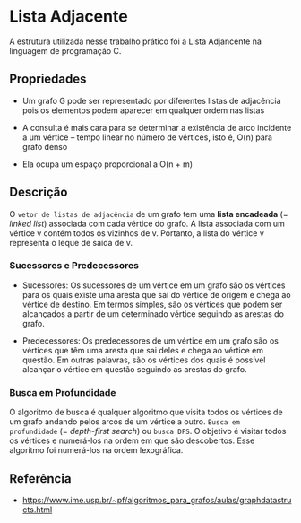 
# Lista Adjacente
A estrutura utilizada nesse trabalho prático foi a Lista Adjancente na linguagem de programação C. 

## Propriedades
* Um grafo G pode ser representado por diferentes listas de adjacência pois os
elementos podem aparecer em qualquer ordem nas listas

* A consulta é mais cara para se determinar a existência de arco incidente a um
vértice – tempo linear no número de vértices, isto é, O(n) para grafo denso

* Ela ocupa um espaço proporcional a O(n + m)

## Descrição
O `vetor de listas de adjacência` de um grafo tem uma **lista encadeada** (= *linked list*) associada com cada vértice do grafo.  A lista associada com um vértice v contém todos os vizinhos de v.  Portanto, a lista do vértice v representa o leque de saída de v. 

### Sucessores e Predecessores 
* Sucessores: Os sucessores de um vértice em um grafo são os vértices para os quais existe uma aresta que sai do vértice de origem e chega ao vértice de destino. Em termos simples, são os vértices que podem ser alcançados a partir de um determinado vértice seguindo as arestas do grafo.

* Predecessores: Os predecessores de um vértice em um grafo são os vértices que têm uma aresta que sai deles e chega ao vértice em questão. Em outras palavras, são os vértices dos quais é possível alcançar o vértice em questão seguindo as arestas do grafo.

### Busca em Profundidade
O algoritmo de busca é qualquer algoritmo que visita todos os vértices de um grafo andando pelos arcos de um vértice a outro. `Busca em profundidade` (= *depth-first search*) ou `busca DFS`. O objetivo é visitar todos os vértices e numerá-los na ordem em que são descobertos. Esse algoritmo foi numerá-los na ordem lexográfica.

## Referência 
* https://www.ime.usp.br/~pf/algoritmos_para_grafos/aulas/graphdatastructs.html